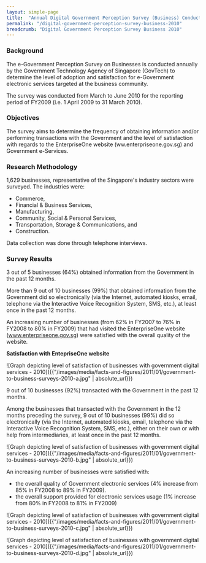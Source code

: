 ```yaml
---
layout: simple-page
title:  "Annual Digital Government Perception Survey (Business) Conducted in 2010"
permalink: "/digital-government-perception-survey-business-2010"
breadcrumb: "Digital Government Perception Survey Business 2010"
---
```


### **Background**

The e-Government Perception Survey on Businesses is conducted annually by the Government Technology Agency of Singapore (GovTech) to determine the level of adoption and satisfaction for e-Government electronic services targeted at the business community.

The survey was conducted from March to June 2010 for the reporting period of FY2009 (i.e. 1 April 2009 to 31 March 2010).

### **Objectives**

The survey aims to determine the frequency of obtaining information and/or performing transactions with the Government and the level of satisfaction with regards to the EnterpriseOne website (ww.enterpriseone.gov.sg) and Government e-Services.

### **Research Methodology**

1,629 businesses, representative of the Singapore's industry sectors were surveyed. The industries were:

* Commerce,
* Financial & Business Services,
* Manufacturing,
* Community, Social & Personal Services,
* Transportation, Storage & Communications, and
* Construction.

Data collection was done through telephone interviews.

### **Survey Results**

3 out of 5 businesses (64%) obtained information from the Government in the past 12 months.

More than 9 out of 10 businesses (99%) that obtained information from the Government did so electronically (via the Internet, automated kiosks, email, telephone via the Interactive Voice Recognition System, SMS, etc.), at least once in the past 12 months.

An increasing number of businesses (from 62% in FY2007 to 76% in FY2008 to 80% in FY2009) that had visited the EnterpriseOne website (www.enterpriseone.gov.sg) were satisfied with the overall quality of the website.

**Satisfaction with EntepriseOne website**

![Graph depicting level of satisfaction of businesses with government digital services - 2010]({{"/images/media/facts-and-figures/2011/01/government-to-business-surveys-2010-a.jpg" | absolute_url}})

9 out of 10 businesses (92%) transacted with the Government in the past 12 months.

Among the businesses that transacted with the Government in the 12 months preceding the survey, 9 out of 10 businesses (99%) did so electronically (via the Internet, automated kiosks, email, telephone via the Interactive Voice Recognition System, SMS, etc.), either on their own or with help from intermediaries, at least once in the past 12 months.

![Graph depicting level of satisfaction of businesses with government digital services - 2010]({{"/images/media/facts-and-figures/2011/01/government-to-business-surveys-2010-b.jpg" | absolute_url}})

An increasing number of businesses were satisfied with:
* the overall quality of Government electronic services (4% increase from 85% in FY2008 to 89% in FY2009).
* the overall support provided for electronic services usage (1% increase from 80% in FY2008 to 81% in FY2009)

![Graph depicting level of satisfaction of businesses with government digital services - 2010]({{"/images/media/facts-and-figures/2011/01/government-to-business-surveys-2010-c.jpg" | absolute_url}})

![Graph depicting level of satisfaction of businesses with government digital services - 2010]({{"/images/media/facts-and-figures/2011/01/government-to-business-surveys-2010-d.jpg" | absolute_url}})
